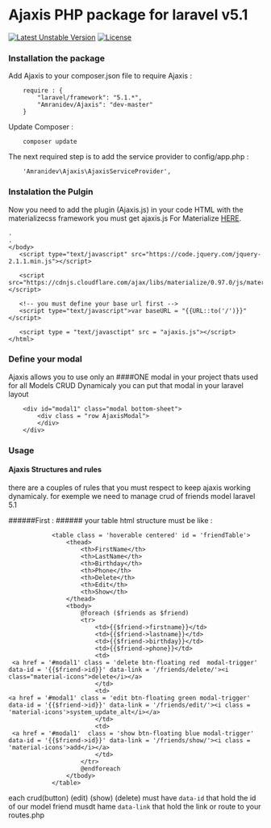 # Ajaxis PHP package for laravel v5.1 
[![Latest Unstable Version](https://poser.pugx.org/amranidev/ajaxis/v/unstable)](https://packagist.org/packages/amranidev/ajaxis)
[![License](https://poser.pugx.org/amranidev/ajaxis/license)](https://packagist.org/packages/amranidev/ajaxis)


### Installation the package ###
 
Add Ajaxis to your composer.json file to require Ajaxis :
```
    require : {
        "laravel/framework": "5.1.*",
        "Amranidev/Ajaxis": "dev-master"
    }
```
 
Update Composer :
```
    composer update
```
 
The next required step is to add the service provider to config/app.php :
```
    'Amranidev\Ajaxis\AjaxisServiceProvider',
```
 
### Instalation the Pulgin ###
 
Now you need to add the plugin (Ajaxis.js) in your code HTML with the materializecss framework
you must get ajaxis.js For Materialize [HERE](https://github.com/amranidev/AjaxisMaterialize).
```
.
.
</body>
   <script type="text/javascript" src="https://code.jquery.com/jquery-2.1.1.min.js"></script>
   
   <script src="https://cdnjs.cloudflare.com/ajax/libs/materialize/0.97.0/js/materialize.min.js"></script>
   
   <!-- you must define your base url first -->
   <script type="text/javascript">var baseURL = "{{URL::to('/')}}"</script>
   
   <script type = "text/javasctipt" src = "ajaxis.js"></script>
</html>

```
### Define your modal ###
Ajaxis allows you to use only an ####ONE modal in your project thats used for all Models CRUD Dynamicaly 
you can put that modal in your laravel layout 
```
    <div id="modal1" class="modal bottom-sheet">
        <div class = "row AjaxisModal">
        </div>
    </div>
```
### Usage ###
#### Ajaxis Structures and rules ####
there are a couples of rules that you must respect to keep ajaxis working dynamicaly.
for exemple we need to manage crud of friends model laravel 5.1

######First : ######
your table html structure must be like : 

```
            <table class = 'hoverable centered' id = 'friendTable'>
                <thead>
                    <th>FirstName</th>
                    <th>LastName</th>
                    <th>Birthday</th>
                    <th>Phone</th>
                    <th>Delete</th>
                    <th>Edit</th>
                    <th>Show</th>
                </thead>
                <tbody>
                    @foreach ($friends as $friend)
                    <tr>
                        <td>{{$friend->firstname}}</td>
                        <td>{{$friend->lastname}}</td>
                        <td>{{$friend->birthday}}</td>
                        <td>{{$friend->phone}}</td>
                        <td>
 <a href = '#modal1' class = 'delete btn-floating red  modal-trigger' data-id = '{{$friend->id}}' data-link = '/friends/delete/'><i class="material-icons">delete</i></a>
                        </td>
                        <td>
<a href = '#modal1' class = 'edit btn-floating green modal-trigger' data-id = '{{$friend->id}}' data-link = '/friends/edit/'><i class = 'material-icons'>system_update_alt</i></a>
                        </td>
                        <td>
 <a href = '#modal1'  class = 'show btn-floating blue modal-trigger' data-id = '{{$friend->id}}' data-link = '/friends/show/'><i class = 'material-icons'>add</i></a>
                        </td>
                    </tr>
                    @endforeach
                </tbody>
            </table>
```
each crud(button) (edit) (show) (delete)
must have ``` data-id ``` that hold the id of our model friend
musdt hame ``` data-link ``` that hold the link or route to your routes.php
